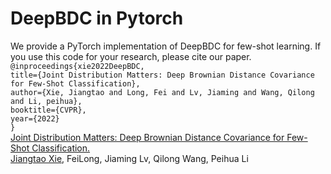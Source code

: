 # DeepBDC in Pytorch
We provide a PyTorch implementation of DeepBDC for few-shot learning. If you use this code for your research, please cite our paper.<br>
`@inproceedings{xie2022DeepBDC,`<br> 
    `title={Joint Distribution Matters: Deep Brownian Distance Covariance for Few-Shot Classification},`<br> 
    `author={Xie, Jiangtao and Long, Fei and Lv, Jiaming and Wang, Qilong and Li, peihua},`<br> 
    `booktitle={CVPR},`<br>
    `year={2022}`<br>
`}`<br>
[Joint Distribution Matters: Deep Brownian Distance Covariance for Few-Shot Classification.](www.baidu.com)<br>
[Jiangtao Xie](www.biying.com), FeiLong, Jiaming Lv, Qilong Wang, Peihua Li
